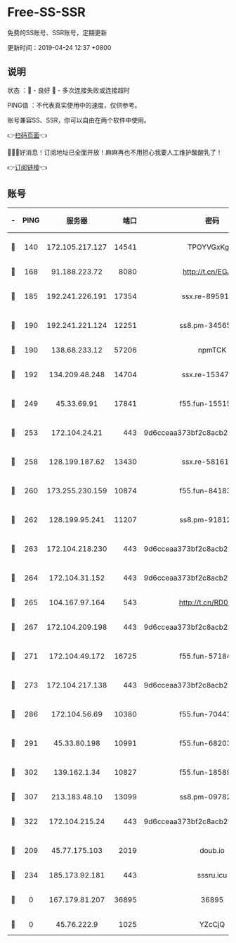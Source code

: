 # Free-SS-SSR

免费的SS账号、SSR账号，定期更新

更新时间：2019-04-24 12:37 +0800

## 说明

状态     ：🙂 - 良好 🙁 - 多次连接失败或连接超时

PING值   ：不代表真实使用中的速度，仅供参考。

账号兼容SS、SSR，你可以自由在两个软件中使用。

👉[扫码页面](https://liesauer.github.io/Free-SS-SSR/)👈

🎉🎉🎉好消息！订阅地址已全面开放！麻麻再也不用担心我要人工维护酸酸乳了！

👉[订阅链接](https://www.liesauer.net/yogurt/subscribe?ACCESS_TOKEN=DAYxR3mMaZAsaqUb)👈

## 账号

|-|PING|服务器|端口|密码|加密方式|区域|
|:----:|:----:|:-----:|-----:|:----:|:----:|:----:|
|🙂|140|172.105.217.127|14541|TPOYVGxKglpi|aes-256-cfb|JP|
|🙂|168|91.188.223.72|8080|http://t.cn/EGJIyrl|rc4-md5|RU|
|🙂|185|192.241.226.191|17354|ssx.re-89591313|aes-256-cfb|US|
|🙂|190|192.241.221.124|12251|ss8.pm-34565272|aes-256-cfb|US|
|🙂|190|138.68.233.12|57206|npmTCK|rc4-md5|US|
|🙂|192|134.209.48.248|14704|ssx.re-15347823|aes-256-cfb|US|
|🙂|249|45.33.69.91|17841|f55.fun-15515168|aes-256-cfb|US|
|🙂|253|172.104.24.21|443|9d6cceaa373bf2c8acb22e60b6a58be6|aes-256-cfb|US|
|🙂|258|128.199.187.62|13430|ssx.re-58161768|aes-256-cfb|SG|
|🙂|260|173.255.230.159|10874|f55.fun-84183514|aes-256-cfb|US|
|🙂|262|128.199.95.241|11207|ss8.pm-91812416|aes-256-cfb|SG|
|🙂|263|172.104.218.230|443|9d6cceaa373bf2c8acb22e60b6a58be6|aes-256-cfb|US|
|🙂|264|172.104.31.152|443|9d6cceaa373bf2c8acb22e60b6a58be6|aes-256-cfb|US|
|🙂|265|104.167.97.164|543|http://t.cn/RD0D7sx|rc4-md5|CA|
|🙂|267|172.104.209.198|443|9d6cceaa373bf2c8acb22e60b6a58be6|aes-256-cfb|US|
|🙂|271|172.104.49.172|16725|f55.fun-57184998|aes-256-cfb|SG|
|🙂|273|172.104.217.138|443|9d6cceaa373bf2c8acb22e60b6a58be6|aes-256-cfb|US|
|🙂|286|172.104.56.69|10380|f55.fun-70441815|aes-256-cfb|SG|
|🙂|291|45.33.80.198|10991|f55.fun-68203987|aes-256-cfb|US|
|🙂|302|139.162.1.34|10827|f55.fun-18589749|aes-256-cfb|SG|
|🙂|307|213.183.48.10|13099|ss8.pm-09782866|rc4-md5|RU|
|🙂|322|172.104.215.24|443|9d6cceaa373bf2c8acb22e60b6a58be6|aes-256-cfb|US|
|🙂|209|45.77.175.103|2019|doub.io|aes-128-ctr|SG|
|🙂|234|185.173.92.181|443|sssru.icu|rc4-md5|RU|
|🙁|0|167.179.81.207|36895|36895|aes-256-cfb|JP|
|🙁|0|45.76.222.9|1025|YZcCjQ|rc4-md5|JP|
